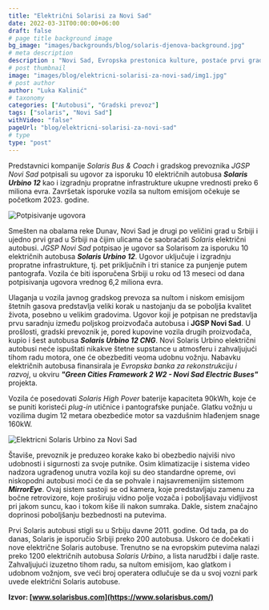 ```yaml
---
title: "Električni Solarisi za Novi Sad"
date: 2022-03-31T00:00:00+06:00
draft: false
# page title background image
bg_image: "images/backgrounds/blog/solaris-djenova-background.jpg"
# meta description
description : "Novi Sad, Evropska prestonica kulture, postaće prvi grad u Srbiji čije će građane prevoziti električni Solaris autobusi."
# post thumbnail
image: "images/blog/elektricni-solarisi-za-novi-sad/img1.jpg"
# post author
author: "Luka Kalinić"
# taxonomy
categories: ["Autobusi", "Gradski prevoz"]
tags: ["solaris", "Novi Sad"]
withVideo: "false"
pageUrl: "blog/elektricni-solarisi-za-novi-sad"
# type
type: "post"
---
```


Predstavnici kompanije *Solaris Bus & Coach* i gradskog prevoznika *JGSP Novi Sad* potpisali su ugovor za isporuku 10 električnih autobusa ***Solaris Urbino 12*** kao i 
izgradnju propratne infrastrukture ukupne vrednosti preko 6 miliona evra. Završetak isporuke vozila sa nultom emisijom očekuje se početkom 2023. godine.

![Potpisivanje ugovora](/images/blog/elektricni-solarisi-za-novi-sad/img2.jpg "Potpisivanje ugovora")

Smešten na obalama reke Dunav, Novi Sad je drugi po veličini grad u Srbiji i ujedno prvi grad u Srbiji na čijim ulicama će saobraćati *Solaris* električni autobusi. *JGSP Novi Sad* potpisao je ugovor sa Solarisom za isporuku 10 električnih autobusa ***Solaris Urbino 12***. Ugovor uključuje i izgradnju propratne infrastrukture, tj. pet priključnih i tri stanice za punjenje putem pantografa. Vozila će biti isporučena Srbiji u roku od 13 meseci od dana potpisivanja ugovora vrednog 6,2 miliona evra.

Ulaganja u vozila javnog gradskog prevoza sa nultom i niskom emisijom štetnih gasova predstavlja veliki korak u nastojanju da se poboljša kvalitet života, posebno u velikim gradovima. Ugovor koji je potpisan ne predstavlja prvu saradnju između poljskog proizvođača autobusa i **JGSP Novi Sad**. U prošlosti, gradski prevoznik je, pored kupovine vozila drugih proizvođača, kupio i šest autobusa ***Solaris Urbino 12 CNG***. Novi Solaris Urbino električni autobusi neće ispuštati nikakve štetne supstance u atmosferu i zahvaljujući tihom radu motora, one će obezbediti veoma udobnu vožnju. Nabavku električnih autobusa finansirala je *Evropska banka za rekonstrukciju i razvoj*, u okviru ***"Green Cities Framework 2 W2 - Novi Sad Electric Buses"*** projekta.

Vozila će posedovati *Solaris High Pover* baterije kapaciteta 90kWh, koje će se puniti koristeći *plug-in* utičnice i pantografske punjače. Glatku vožnju u vozilima dugim 12 metara obezbediće motor sa vazdušnim hlađenjem snage 160kW.

![Elektricni Solaris Urbino za Novi Sad](/images/blog/elektricni-solarisi-za-novi-sad/img3.jpg "Elektricni Solaris Urbino za Novi Sad")

Štaviše, prevoznik je preduzeo korake kako bi obezbedio najviši nivo udobnosti i sigurnosti za svoje putnike. Osim klimatizacije i sistema video nadzora ugrađenog unutra vozila koji su deo standardne opreme, ovi niskopodni autobusi moći će da se pohvale i najsavremenijim sistemom ***MirrorEye***. Ovaj sistem sastoji se od kamera, koje predstavljaju zamenu za bočne retrovizore, koje proširuju vidno polje vozača i poboljšavaju vidljivost pri jakom suncu, kao i tokom kiše ili nakon sumraka. Dakle, sistem značajno doprinosi poboljšanju bezbednosti na putevima.

Prvi Solaris autobusi stigli su u Srbiju davne 2011. godine. Od tada, pa do danas, Solaris je isporučio Srbiji preko 200 autobusa. Uskoro će dočekati i nove električne Solaris autobuse. Trenutno se na evropskim putevima nalazi preko 1200 električnih autobusa *Solaris Urbino*, a lista narudžbi i dalje raste. Zahvaljujući izuzetno tihom radu, sa nultom emisijom, kao glatkom i udobnom vožnjom, sve veći broj operatera odlučuje se da u svoj vozni park uvede električni Solaris autobuse.

**Izvor: [www.solarisbus.com](https://www.solarisbus.com/)**